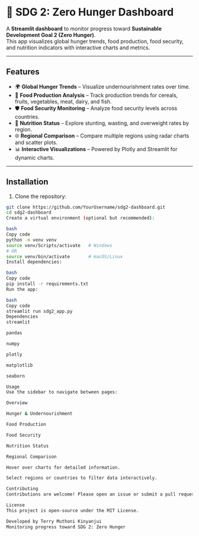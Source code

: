 # 🌾 SDG 2: Zero Hunger Dashboard

A **Streamlit dashboard** to monitor progress toward **Sustainable Development Goal 2 (Zero Hunger)**.  
This app visualizes global hunger trends, food production, food security, and nutrition indicators with interactive charts and metrics.

---

## **Features**

- 🌍 **Global Hunger Trends** – Visualize undernourishment rates over time.  
- 🌾 **Food Production Analysis** – Track production trends for cereals, fruits, vegetables, meat, dairy, and fish.  
- 🛡️ **Food Security Monitoring** – Analyze food security levels across countries.  
- 🥗 **Nutrition Status** – Explore stunting, wasting, and overweight rates by region.  
- 🌐 **Regional Comparison** – Compare multiple regions using radar charts and scatter plots.  
- 📊 **Interactive Visualizations** – Powered by Plotly and Streamlit for dynamic charts.  

---

## **Installation**

1. Clone the repository:

```bash
git clone https://github.com/YourUsername/sdg2-dashboard.git
cd sdg2-dashboard
Create a virtual environment (optional but recommended):

bash
Copy code
python -m venv venv
source venv/Scripts/activate   # Windows
# OR
source venv/bin/activate       # macOS/Linux
Install dependencies:

bash
Copy code
pip install -r requirements.txt
Run the app:

bash
Copy code
streamlit run sdg2_app.py
Dependencies
streamlit

pandas

numpy

plotly

matplotlib

seaborn

Usage
Use the sidebar to navigate between pages:

Overview

Hunger & Undernourishment

Food Production

Food Security

Nutrition Status

Regional Comparison

Hover over charts for detailed information.

Select regions or countries to filter data interactively.

Contributing
Contributions are welcome! Please open an issue or submit a pull request.

License
This project is open-source under the MIT License.

Developed by Terry Muthoni Kinyanjui
Monitoring progress toward SDG 2: Zero Hunger
